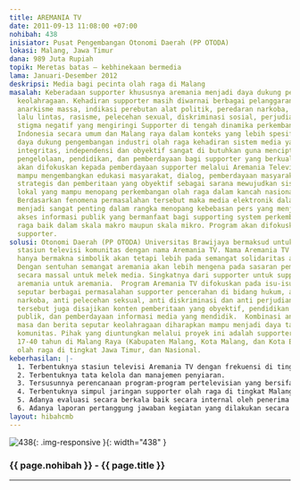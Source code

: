 ```yaml
---
title: AREMANIA TV
date: 2011-09-13 11:08:00 +07:00
nohibah: 438
inisiator: Pusat Pengembangan Otonomi Daerah (PP OTODA)
lokasi: Malang, Jawa Timur
dana: 989 Juta Rupiah
topik: Meretas batas – kebhinekaan bermedia
lama: Januari-Desember 2012
deskripsi: Media bagi pecinta olah raga di Malang
masalah: Keberadaan supporter khususnya aremania menjadi daya dukung perkembangan
  keolahragaan. Kehadiran supporter masih diwarnai berbagai pelanggaran hukum semisal
  anarkisme massa, indikasi perebutan alat politik, peredaran narkoba, miras, pelanggaran
  lalu lintas, rasisme, pelecehan sexual, diskriminasi sosial, perjudian merupakan
  stigma negatif yang mengiringi Supporter di tengah dinamika perkembangan olah raga
  Indonesia secara umum dan Malang raya dalam konteks yang lebih spesifik. Sebagai
  daya dukung pengembangan industri olah raga kehadiran sistem media yang memiliki
  integritas, independensi dan obyektif sangat di butuhkan guna menciptakan iklim
  pengelolaan, pendidikan, dan pemberdayaan bagi supporter yang berkualitas. Program
  akan difokuskan kepada pemberdayaan supporter melalui Aremania Televisi diharapkan
  mampu mengembangkan edukasi masyarakat, dialog, pemberdayaan masyarakat, kemitraan
  strategis dan pemberitaan yang obyektif sebagai sarana mewujudkan sistem olah raga
  lokal yang mampu menopang perkembangan olah raga dalam kancah nasional maupun internasional.
  Berdasarkan fenomena permasalahan tersebut maka media elektronik dalam bentuk digital
  menjadi sangat penting dalam rangka menopang kebebasan pers yang menjamin ketersediaan
  akses informasi publik yang bermanfaat bagi supporting system perkembangan olah
  raga baik dalam skala makro maupun skala mikro. Program akan difokuskan kepada pemberdayaan
  supporter.
solusi: Otonomi Daerah (PP OTODA) Universitas Brawijaya bermaksud untuk mendirikan
  stasiun televisi komunitas dengan nama Aremania TV. Nama Aremania TV diambil tidak
  hanya bermakna simbolik akan tetapi lebih pada semangat solidaritas arek malangan.
  Dengan sentuhan semangat aremania akan lebih mengena pada sasaran pemberdayaan komunitas
  secara massal untuk melek media. Singkatnya dari supporter untuk supporter, dari
  aremania untuk aremania.  Program Aremania TV difokuskan pada isu-isu pencerahan
  seputar berbagai permasalahan supporter pencerahan di bidang hukum, anti sara, anti
  narkoba, anti pelecehan seksual, anti diskriminasi dan anti perjudian. konten media
  tersebut juga disajikan konten pemberitaan yang obyektif, pendidikan massa, dialog
  publik, dan pemberdayaan informasi media yang mendidik.  Kombinasi antara pendidikan
  masa dan berita seputar keolahragaan diharapkan mampu menjadi daya tari dan dialektik
  komunitas. Pihak yang diuntungkan melalui proyek ini adalah supporter olah raga
  17-40 tahun di Malang Raya (Kabupaten Malang, Kota Malang, dan Kota Batu) dan Supporter
  olah raga di tingkat Jawa Timur, dan Nasional.
keberhasilan: |-
  1. Terbentuknya stasiun televisi Aremania TV dengan frekuensi di tingkat Jawa Timur.
  2. Terbentuknya tata kelola dan manajemen penyiaran.
  3. Tersusunnya perencanaan program-program pertelevisian yang bersifat edukatif, pemberdayaan, informatif, mudah diakses dalam menunjang iklim keolahragaan di tingkat Malang Raya.
  4. Terbentuknya simpul jaringan supporter olah raga di tingkat Malang Raya.
  5. Adanya evaluasi secara berkala baik secara internal oleh penerima hibah maupun secara eksternal oleh pemberi hibah.
  6. Adanya laporan pertanggung jawaban kegiatan yang dilakukan secara berkala baik secara internal oleh penerima hibah maupun secara eksternal oleh pemberi hibah
layout: hibahcmb
---
```


![438](/static/img/hibahcmb/438.png){: .img-responsive }{: width="438" }

### {{ page.nohibah }} - {{ page.title }}

---
